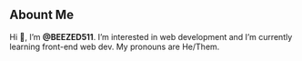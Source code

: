 ## Abount Me

Hi 👋, I’m **@BEEZED511**. I’m interested in web development and I’m currently learning front-end web dev. My pronouns are He/Them.

<!---
BEEZED511/BEEZED511 is a ✨ special ✨ repository because its `README.md` (this file) appears on your GitHub profile.
You can click the Preview link to take a look at your changes.
--->
